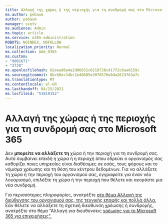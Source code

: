 ```yaml
---
title: Αλλαγή της χώρας ή της περιοχής για τη συνδρομή σας στο Microsoft 365
ms.author: pebaum
author: pebaum
manager: scotv
ms.audience: Admin
ms.topic: article
ms.service: o365-administration
ROBOTS: NOINDEX, NOFOLLOW
localization_priority: Normal
ms.collection: Adm_O365
ms.custom:
- "9001671"
- "3738"
ms.openlocfilehash: 62eead6a4a2d06652c0218738c417f2c6aa0159c
ms.sourcegitcommit: 8bc60ec34bc1e40685e3976576e04a2623f63a7c
ms.translationtype: MT
ms.contentlocale: el-GR
ms.lasthandoff: 04/15/2021
ms.locfileid: "51819152"
---
```

# <a name="change-the-country-or-region-for-your-microsoft-365-subscription"></a>Αλλαγή της χώρας ή της περιοχής για τη συνδρομή σας στο Microsoft 365

Δεν **μπορείτε να αλλάξετε τη** χώρα ή την περιοχή για τη συνδρομή σας. Αυτό συμβαίνει επειδή η χώρα ή η περιοχή όπου εδρεύει ο οργανισμός σας καθορίζει ποιες υπηρεσίες είναι διαθέσιμες σε εσάς, τους φόρους και το νόμισμα χρέωσης και τη θέση του κέντρου δεδομένων. Για να αλλάξετε τη χώρα ή την περιοχή του οργανισμού σας, εγγραφείτε για έναν νέο λογαριασμό, επιλέξτε τη χώρα ή την περιοχή που θέλετε και αγοράστε μια νέα συνδρομή.

Για περισσότερες πληροφορίες, ανατρέξτε [στο θέμα Αλλαγή της διεύθυνσης του οργανισμού σας, της τεχνικής επαφής και πολλά άλλα.](https://docs.microsoft.com/microsoft-365/admin/manage/change-address-contact-and-more?view=o365-worldwide) Εάν θέλετε να αλλάξετε τη σχετική διεύθυνση χρέωσης ή συνδρομής, ανατρέξτε στο θέμα "Αλλαγή για διευθύνσεις [χρέωσης για το Microsoft 365 για επιχειρήσεις".](https://docs.microsoft.com/microsoft-365/commerce/billing-and-payments/change-your-billing-addresses?view=o365-worldwide) 
